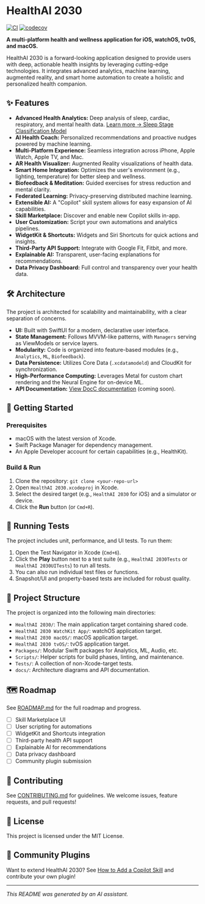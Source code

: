 # HealthAI 2030

[![CI](https://github.com/<your-org-or-username>/HealthAI-2030/actions/workflows/ci.yml/badge.svg)](https://github.com/<your-org-or-username>/HealthAI-2030/actions)
[![codecov](https://codecov.io/gh/<your-org-or-username>/HealthAI-2030/branch/main/graph/badge.svg)](https://codecov.io/gh/<your-org-or-username>/HealthAI-2030)

**A multi-platform health and wellness application for iOS, watchOS, tvOS, and macOS.**

HealthAI 2030 is a forward-looking application designed to provide users with deep, actionable health insights by leveraging cutting-edge technologies. It integrates advanced analytics, machine learning, augmented reality, and smart home automation to create a holistic and personalized health companion.

## ✨ Features

- **Advanced Health Analytics:** Deep analysis of sleep, cardiac, respiratory, and mental health data. [Learn more → Sleep Stage Classification Model](docs/SleepStageClassifier.md)
- **AI Health Coach:** Personalized recommendations and proactive nudges powered by machine learning.
- **Multi-Platform Experience:** Seamless integration across iPhone, Apple Watch, Apple TV, and Mac.
- **AR Health Visualizer:** Augmented Reality visualizations of health data.
- **Smart Home Integration:** Optimizes the user's environment (e.g., lighting, temperature) for better sleep and wellness.
- **Biofeedback & Meditation:** Guided exercises for stress reduction and mental clarity.
- **Federated Learning:** Privacy-preserving distributed machine learning.
- **Extensible AI:** A "Copilot" skill system allows for easy expansion of AI capabilities.
- **Skill Marketplace:** Discover and enable new Copilot skills in-app.
- **User Customization:** Script your own automations and analytics pipelines.
- **WidgetKit & Shortcuts:** Widgets and Siri Shortcuts for quick actions and insights.
- **Third-Party API Support:** Integrate with Google Fit, Fitbit, and more.
- **Explainable AI:** Transparent, user-facing explanations for recommendations.
- **Data Privacy Dashboard:** Full control and transparency over your health data.

## 🛠️ Architecture

The project is architected for scalability and maintainability, with a clear separation of concerns.

- **UI:** Built with SwiftUI for a modern, declarative user interface.
- **State Management:** Follows MVVM-like patterns, with `Managers` serving as ViewModels or service layers.
- **Modularity:** Code is organized into feature-based modules (e.g., `Analytics`, `ML`, `Biofeedback`).
- **Data Persistence:** Utilizes Core Data (`.xcdatamodeld`) and CloudKit for synchronization.
- **High-Performance Computing:** Leverages Metal for custom chart rendering and the Neural Engine for on-device ML.
- **API Documentation:** [View DocC documentation](docs/architecture.png) (coming soon).

## 🚀 Getting Started
### Prerequisites

- macOS with the latest version of Xcode.
- Swift Package Manager for dependency management.
- An Apple Developer account for certain capabilities (e.g., HealthKit).

### Build & Run

1.  Clone the repository: `git clone <your-repo-url>`
2.  Open `HealthAI 2030.xcodeproj` in Xcode.
3.  Select the desired target (e.g., `HealthAI 2030` for iOS) and a simulator or device.
4.  Click the **Run** button (or `Cmd+R`).

## 🧪 Running Tests

The project includes unit, performance, and UI tests. To run them:
1.  Open the Test Navigator in Xcode (`Cmd+6`).
2.  Click the **Play** button next to a test suite (e.g., `HealthAI 2030Tests` or `HealthAI 2030UITests`) to run all tests.
3.  You can also run individual test files or functions.
4.  Snapshot/UI and property-based tests are included for robust quality.

## 📂 Project Structure

The project is organized into the following main directories:

- `HealthAI 2030/`: The main application target containing shared code.
- `HealthAI 2030 WatchKit App/`: watchOS application target.
- `HealthAI 2030 macOS/`: macOS application target.
- `HealthAI 2030 tvOS/`: tvOS application target.
- `Packages/`: Modular Swift packages for Analytics, ML, Audio, etc.
- `Scripts/`: Helper scripts for build phases, linting, and maintenance.
- `Tests/`: A collection of non-Xcode-target tests.
- `docs/`: Architecture diagrams and API documentation.

## 🗺️ Roadmap

See [ROADMAP.md](ROADMAP.md) for the full roadmap and progress.

- [ ] Skill Marketplace UI
- [ ] User scripting for automations
- [ ] WidgetKit and Shortcuts integration
- [ ] Third-party health API support
- [ ] Explainable AI for recommendations
- [ ] Data privacy dashboard
- [ ] Community plugin submission

## 🤝 Contributing

See [CONTRIBUTING.md](CONTRIBUTING.md) for guidelines. We welcome issues, feature requests, and pull requests!

## 📄 License

This project is licensed under the MIT License.

## 🧩 Community Plugins

Want to extend HealthAI 2030? See [How to Add a Copilot Skill](docs/adding-copilot-skill.md) and contribute your own plugin!

---
*This README was generated by an AI assistant.*
